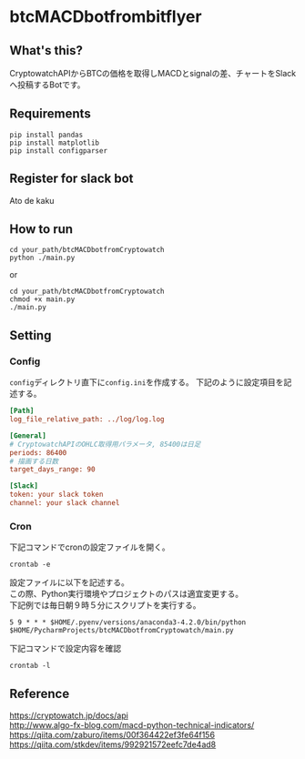 # btcMACDbotfrombitflyer
## What's this?
CryptowatchAPIからBTCの価格を取得しMACDとsignalの差、チャートをSlackへ投稿するBotです。

## Requirements
```commandline
pip install pandas
pip install matplotlib
pip install configparser
```

## Register for slack bot
Ato de kaku

## How to run
```commandline
cd your_path/btcMACDbotfromCryptowatch
python ./main.py
```

or

```commandline
cd your_path/btcMACDbotfromCryptowatch
chmod +x main.py
./main.py 
```

## Setting
### Config
`config`ディレクトリ直下に`config.ini`を作成する。
下記のように設定項目を記述する。
```ini
[Path]
log_file_relative_path: ../log/log.log

[General]
# CryptowatchAPIのOHLC取得用パラメータ, 85400は日足
periods: 86400
# 描画する日数
target_days_range: 90

[Slack]
token: your slack token
channel: your slack channel
```

### Cron
下記コマンドでcronの設定ファイルを開く。  
```commandline
crontab -e
```
設定ファイルに以下を記述する。  
この際、Python実行環境やプロジェクトのパスは適宜変更する。  
下記例では毎日朝９時５分にスクリプトを実行する。
```text
5 9 * * * $HOME/.pyenv/versions/anaconda3-4.2.0/bin/python $HOME/PycharmProjects/btcMACDbotfromCryptowatch/main.py
```
下記コマンドで設定内容を確認
```commandline
crontab -l
```

## Reference
https://cryptowatch.jp/docs/api  
http://www.algo-fx-blog.com/macd-python-technical-indicators/  
https://qiita.com/zaburo/items/00f364422ef3fe64f156  
https://qiita.com/stkdev/items/992921572eefc7de4ad8  